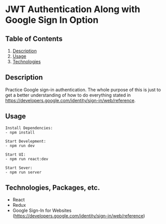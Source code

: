 # JWT Authentication Along with Google Sign In Option

## Table of Contents

1. [Description](#Description)
2. [Usage](#Usage)
3. [Technologies](#Technologies)


## Description

Practice Google sign-in authentication. The whole purpose of this is just to get a better understanding of how to do everything stated in https://developers.google.com/identity/sign-in/web/reference.

## Usage
```
Install Dependencies:
- npm install

Start Develepment:
- npm run dev

Start UI:
- npm run react:dev

Start Sever:
- npm run server
```

## Technologies, Packages, etc.

- React
- Redux
- Google Sign-In for Websites (https://developers.google.com/identity/sign-in/web/reference)
